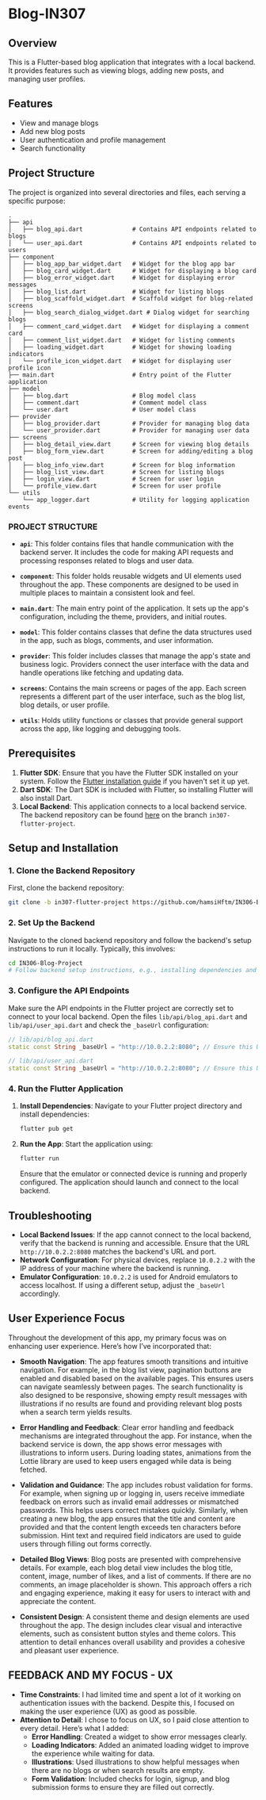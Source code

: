 # Blog-IN307

## Overview

This is a Flutter-based blog application that integrates with a local backend. It provides features such as viewing blogs, adding new posts, and managing user profiles.

## Features

- View and manage blogs
- Add new blog posts
- User authentication and profile management
- Search functionality

## Project Structure

The project is organized into several directories and files, each serving a specific purpose:

```
.
├── api
│   ├── blog_api.dart              # Contains API endpoints related to blogs
│   └── user_api.dart              # Contains API endpoints related to users
├── component
│   ├── blog_app_bar_widget.dart   # Widget for the blog app bar
│   ├── blog_card_widget.dart      # Widget for displaying a blog card
│   ├── blog_error_widget.dart     # Widget for displaying error messages
│   ├── blog_list.dart             # Widget for listing blogs
│   ├── blog_scaffold_widget.dart  # Scaffold widget for blog-related screens
│   ├── blog_search_dialog_widget.dart # Dialog widget for searching blogs
│   ├── comment_card_widget.dart   # Widget for displaying a comment card
│   ├── comment_list_widget.dart   # Widget for listing comments
│   ├── loading_widget.dart        # Widget for showing loading indicators
│   └── profile_icon_widget.dart   # Widget for displaying user profile icon
├── main.dart                      # Entry point of the Flutter application
├── model
│   ├── blog.dart                  # Blog model class
│   ├── comment.dart               # Comment model class
│   └── user.dart                  # User model class
├── provider
│   ├── blog_provider.dart         # Provider for managing blog data
│   └── user_provider.dart         # Provider for managing user data
├── screens
│   ├── blog_detail_view.dart      # Screen for viewing blog details
│   ├── blog_form_view.dart        # Screen for adding/editing a blog post
│   ├── blog_info_view.dart        # Screen for blog information
│   ├── blog_list_view.dart        # Screen for listing blogs
│   ├── login_view.dart            # Screen for user login
│   └── profile_view.dart          # Screen for user profile
└── utils
    └── app_logger.dart            # Utility for logging application events
```

### PROJECT STRUCTURE

- **`api`**: This folder contains files that handle communication with the backend server. It includes the code for making API requests and processing responses related to blogs and user data.

- **`component`**: This folder holds reusable widgets and UI elements used throughout the app. These components are designed to be used in multiple places to maintain a consistent look and feel.

- **`main.dart`**: The main entry point of the application. It sets up the app's configuration, including the theme, providers, and initial routes.

- **`model`**: This folder contains classes that define the data structures used in the app, such as blogs, comments, and user information.

- **`provider`**: This folder includes classes that manage the app's state and business logic. Providers connect the user interface with the data and handle operations like fetching and updating data.

- **`screens`**: Contains the main screens or pages of the app. Each screen represents a different part of the user interface, such as the blog list, blog details, or user profile.

- **`utils`**: Holds utility functions or classes that provide general support across the app, like logging and debugging tools.


## Prerequisites

1. **Flutter SDK**: Ensure that you have the Flutter SDK installed on your system. Follow the [Flutter installation guide](https://flutter.dev/docs/get-started/install) if you haven't set it up yet.
2. **Dart SDK**: The Dart SDK is included with Flutter, so installing Flutter will also install Dart.
3. **Local Backend**: This application connects to a local backend service. The backend repository can be found [here](https://github.com/hamsiHftm/IN306-Blog-Project.git) on the branch `in307-flutter-project`.

## Setup and Installation

### 1. Clone the Backend Repository

First, clone the backend repository:

```bash
git clone -b in307-flutter-project https://github.com/hamsiHftm/IN306-Blog-Project.git
```

### 2. Set Up the Backend

Navigate to the cloned backend repository and follow the backend's setup instructions to run it locally. Typically, this involves:

```bash
cd IN306-Blog-Project
# Follow backend setup instructions, e.g., installing dependencies and running the server
```

### 3. Configure the API Endpoints

Make sure the API endpoints in the Flutter project are correctly set to connect to your local backend. Open the files `lib/api/blog_api.dart` and `lib/api/user_api.dart` and check the `_baseUrl` configuration:

```dart
// lib/api/blog_api.dart
static const String _baseUrl = "http://10.0.2.2:8080"; // Ensure this URL is correct

// lib/api/user_api.dart
static const String _baseUrl = "http://10.0.2.2:8080"; // Ensure this URL is correct
```

### 4. Run the Flutter Application

1. **Install Dependencies**: Navigate to your Flutter project directory and install dependencies:

    ```bash
    flutter pub get
    ```

2. **Run the App**: Start the application using:

    ```bash
    flutter run
    ```

   Ensure that the emulator or connected device is running and properly configured. The application should launch and connect to the local backend.

## Troubleshooting

- **Local Backend Issues**: If the app cannot connect to the local backend, verify that the backend is running and accessible. Ensure that the URL `http://10.0.2.2:8080` matches the backend's URL and port.
- **Network Configuration**: For physical devices, replace `10.0.2.2` with the IP address of your machine where the backend is running.
- **Emulator Configuration**: `10.0.2.2` is used for Android emulators to access localhost. If using a different setup, adjust the `_baseUrl` accordingly.


## User Experience Focus

Throughout the development of this app, my primary focus was on enhancing user experience. Here’s how I’ve incorporated that:

- **Smooth Navigation**: The app features smooth transitions and intuitive navigation. For example, in the blog list view, pagination buttons are enabled and disabled based on the available pages. This ensures users can navigate seamlessly between pages. The search functionality is also designed to be responsive, showing empty result messages with illustrations if no results are found and providing relevant blog posts when a search term yields results.

- **Error Handling and Feedback**: Clear error handling and feedback mechanisms are integrated throughout the app. For instance, when the backend service is down, the app shows error messages with illustrations to inform users. During loading states, animations from the Lottie library are used to keep users engaged while data is being fetched.

- **Validation and Guidance**: The app includes robust validation for forms. For example, when signing up or logging in, users receive immediate feedback on errors such as invalid email addresses or mismatched passwords. This helps users correct mistakes quickly. Similarly, when creating a new blog, the app ensures that the title and content are provided and that the content length exceeds ten characters before submission. Hint text and required field indicators are used to guide users through filling out forms correctly.

- **Detailed Blog Views**: Blog posts are presented with comprehensive details. For example, each blog detail view includes the blog title, content, image, number of likes, and a list of comments. If there are no comments, an image placeholder is shown. This approach offers a rich and engaging experience, making it easy for users to interact with and appreciate the content.

- **Consistent Design**: A consistent theme and design elements are used throughout the app. The design includes clear visual and interactive elements, such as consistent button styles and theme colors. This attention to detail enhances overall usability and provides a cohesive and pleasant user experience.


## FEEDBACK AND MY FOCUS - UX

- **Time Constraints**: I had limited time and spent a lot of it working on authentication issues with the backend. Despite this, I focused on making the user experience (UX) as good as possible.
- **Attention to Detail**: I chose to focus on UX, so I paid close attention to every detail. Here’s what I added:
   - **Error Handling**: Created a widget to show error messages clearly.
   - **Loading Indicators**: Added an animated loading widget to improve the experience while waiting for data.
   - **Illustrations**: Used illustrations to show helpful messages when there are no blogs or when search results are empty.
   - **Form Validation**: Included checks for login, signup, and blog submission forms to ensure they are filled out correctly.

